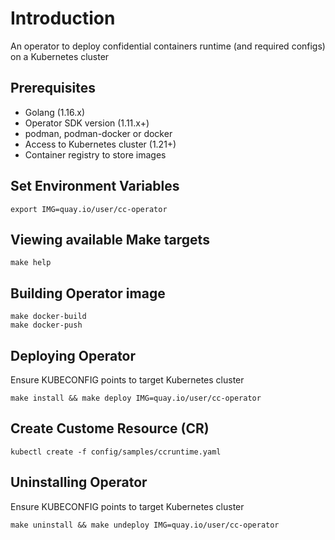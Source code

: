 # Introduction
An operator to deploy confidential containers runtime (and required configs) on a Kubernetes cluster

## Prerequisites
- Golang (1.16.x)
- Operator SDK version (1.11.x+)
- podman, podman-docker or docker
- Access to Kubernetes cluster (1.21+)
- Container registry to store images


## Set Environment Variables
```
export IMG=quay.io/user/cc-operator
```

## Viewing available Make targets
```
make help
```

## Building Operator image
```
make docker-build
make docker-push
```

## Deploying Operator

Ensure KUBECONFIG points to target Kubernetes cluster
```
make install && make deploy IMG=quay.io/user/cc-operator
```

## Create Custome Resource (CR)
```
kubectl create -f config/samples/ccruntime.yaml
```

## Uninstalling Operator

Ensure KUBECONFIG points to target Kubernetes cluster
```
make uninstall && make undeploy IMG=quay.io/user/cc-operator
```


